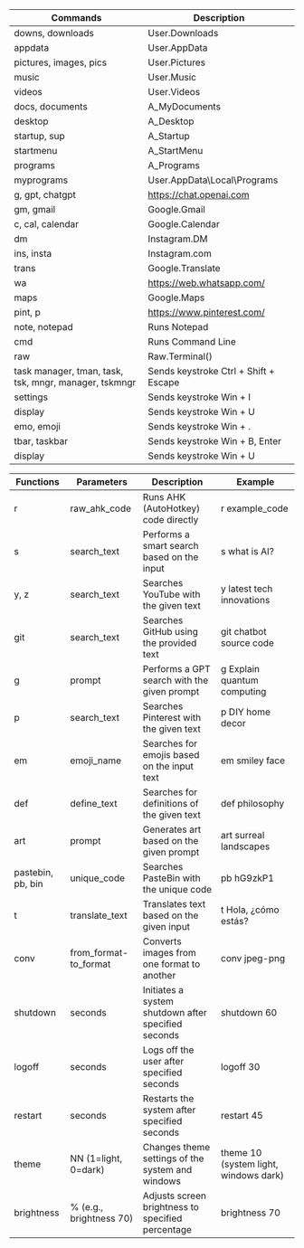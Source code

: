 | Commands                       | Description                             |
|--------------------------------|-----------------------------------------|
| downs, downloads               | User.Downloads                          |
| appdata                        | User.AppData                            |
| pictures, images, pics         | User.Pictures                           |
| music                          | User.Music                              |
| videos                         | User.Videos                             |
| docs, documents                | A_MyDocuments                           |
| desktop                        | A_Desktop                               |
| startup, sup                   | A_Startup                               |
| startmenu                      | A_StartMenu                             |
| programs                       | A_Programs                              |
| myprograms                     | User.AppData\Local\Programs             |
| g, gpt, chatgpt                | https://chat.openai.com                 |
| gm, gmail                      | Google.Gmail                            |
| c, cal, calendar               | Google.Calendar                         |
| dm                             | Instagram.DM                            |
| ins, insta                     | Instagram.com                           |
| trans                          | Google.Translate                        |
| wa                             | https://web.whatsapp.com/               |
| maps                           | Google.Maps                             |
| pint, p                        | https://www.pinterest.com/              |
| note, notepad                         | Runs Notepad                              |
| cmd                                   | Runs Command Line                                      |
| raw                                   | Raw.Terminal()                             |
| task manager, tman, task, tsk, mngr, manager, tskmngr | Sends keystroke Ctrl + Shift + Escape |
| settings                              | Sends keystroke Win + I                    |
| display                               | Sends keystroke Win + U                    |
| emo, emoji                            | Sends keystroke Win + .                    |
| tbar, taskbar                         | Sends keystroke Win + B, Enter             |
| display                               | Sends keystroke Win + U                    |

| Functions              | Parameters                          | Description                                                  | Example                                 |
|------------------------|-------------------------------------|--------------------------------------------------------------|-----------------------------------------|
| r                      | raw_ahk_code                       | Runs AHK (AutoHotkey) code directly                           | r example_code                          |
| s                      | search_text                        | Performs a smart search based on the input                    | s what is AI?                           |
| y, z                   | search_text                        | Searches YouTube with the given text                          | y latest tech innovations               |
| git                    | search_text                        | Searches GitHub using the provided text                       | git chatbot source code                 |
| g                      | prompt                             | Performs a GPT search with the given prompt                   | g Explain quantum computing             |
| p                      | search_text                        | Searches Pinterest with the given text                        | p DIY home decor                        |
| em                     | emoji_name                         | Searches for emojis based on the input text                   | em smiley face                          |
| def                    | define_text                        | Searches for definitions of the given text                    | def philosophy                          |
| art                    | prompt                             | Generates art based on the given prompt                       | art surreal landscapes                  |
| pastebin, pb, bin      | unique_code                        | Searches PasteBin with the unique code                        | pb hG9zkP1                              |
| t                      | translate_text                     | Translates text based on the given input                      | t Hola, ¿cómo estás?                    |
| conv                   | from_format-to_format              | Converts images from one format to another                    | conv jpeg-png                           |
| shutdown               | seconds                            | Initiates a system shutdown after specified seconds           | shutdown 60                             |
| logoff                 | seconds                            | Logs off the user after specified seconds                     | logoff 30                               |
| restart                | seconds                            | Restarts the system after specified seconds                   | restart 45                              |
| theme                  | NN (1=light, 0=dark)               | Changes theme settings of the system and windows              | theme 10 (system light, windows dark)   |
| brightness             | % (e.g., brightness 70)            | Adjusts screen brightness to specified percentage             | brightness 70                           |

